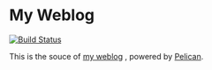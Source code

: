 # My Weblog

[![Build Status](https://travis-ci.org/murphytalk/weblog.svg?branch=master)](https://travis-ci.org/murphytalk/weblog)

This is the souce of [my weblog](http://murphytalk.github.io) , powered by [Pelican](http://docs.getpelican.com/).
